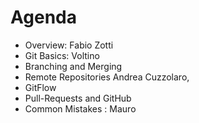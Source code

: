 # Agenda
* Overview: Fabio Zotti
* Git Basics: Voltino  
* Branching and Merging
* Remote Repositories Andrea Cuzzolaro,
* GitFlow
* Pull-Requests and GitHub
* Common Mistakes : Mauro
